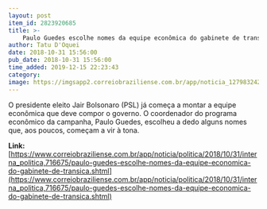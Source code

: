 ```yaml
---
layout: post
item_id: 2823920685
title: >-
    Paulo Guedes escolhe nomes da equipe econômica do gabinete de transição
author: Tatu D'Oquei
date: 2018-10-31 15:56:00
pub_date: 2018-10-31 15:56:00
time_added: 2019-12-15 22:23:43
category: 
image: https://imgsapp2.correiobraziliense.com.br/app/noticia_127983242361/2018/10/31/716675/20181031125835258930a.jpg
---
```


O presidente eleito Jair Bolsonaro (PSL) já começa a montar a equipe econômica que deve compor o governo. O coordenador do programa econômico da campanha, Paulo Guedes, escolheu a dedo alguns nomes que, aos poucos, começam a vir à tona.

**Link:** [https://www.correiobraziliense.com.br/app/noticia/politica/2018/10/31/interna_politica,716675/paulo-guedes-escolhe-nomes-da-equipe-economica-do-gabinete-de-transica.shtml](https://www.correiobraziliense.com.br/app/noticia/politica/2018/10/31/interna_politica,716675/paulo-guedes-escolhe-nomes-da-equipe-economica-do-gabinete-de-transica.shtml)

